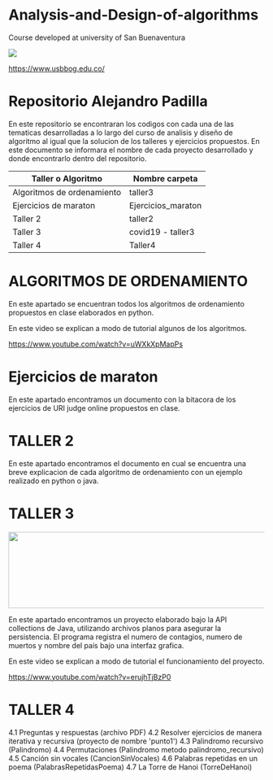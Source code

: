 # Analysis-and-Design-of-algorithms
Course developed at university of San Buenaventura

![](https://www.usbbog.edu.co/wp-content/uploads/2019/12/logo_usbbog.png)

https://www.usbbog.edu.co/

# Repositorio Alejandro Padilla

En este repositorio se encontraran los codigos con cada una de las tematicas desarrolladas a lo largo del curso de analisis
y diseño de algoritmo al igual que la solucion de los talleres y ejercicios propuestos. En este documento se informara el nombre de cada proyecto desarrollado y donde encontrarlo dentro del repositorio. 

| Taller o Algoritmo | Nombre carpeta |
| ------ | ------ |
| Algoritmos de ordenamiento| taller3 |
| Ejercicios de maraton | Ejercicios_maraton |
| Taller 2 | taller2 |
| Taller 3 | covid19 - taller3 |
| Taller 4 | Taller4 |


# ALGORITMOS DE ORDENAMIENTO

En este apartado se encuentran todos los algoritmos de ordenamiento propuestos en clase elaborados en python.

En este video se explican a modo de  tutorial algunos de los algoritmos.

https://www.youtube.com/watch?v=uWXkXpMapPs


# Ejercicios de maraton

En este apartado encontramos un documento con la bitacora de los ejercicios de URI judge online propuestos en clase.

# TALLER 2

En este apartado encontramos el documento en cual se encuentra una breve explicacion de cada algoritmo de ordenamiento con un ejemplo 
realizado en python o java.

# TALLER 3 


<!DOCTYPE html>
<html>
    <head>
    <body>
      <img src="https://cdn4.creativecirclemedia.com/fortstockton/original/20200310-084859-Coronavirus%20logo.jpg"width="600"
     height="150">
    </body>
</html>

En este apartado encontramos un proyecto elaborado bajo la API collections de Java, utilizando archivos planos para asegurar la
persistencia. El programa registra el numero de contagios, numero de muertos y nombre del país bajo una interfaz grafica.

En este video se explican a modo de  tutorial el funcionamiento del proyecto.

https://www.youtube.com/watch?v=erujhTjBzP0


# TALLER 4

4.1 Preguntas y respuestas (archivo PDF)
4.2 Resolver ejercicios de manera iterativa y recursiva (proyecto de nombre 'punto1')
4.3 Palindromo recursivo (Palindromo)
4.4 Permutaciones (Palindromo metodo palindromo_recursivo)
4.5 Canción sin vocales (CancionSinVocales)
4.6 Palabras repetidas en un poema (PalabrasRepetidasPoema)
4.7 La Torre de Hanoi (TorreDeHanoi)
